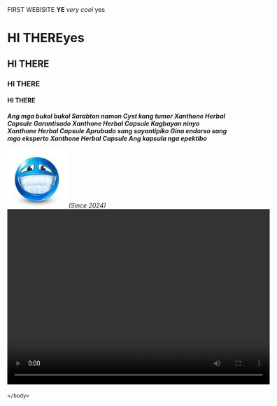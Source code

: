 <!DOCTYPE html>
<html>
    <head>
        <meta charset="utf-8">
        <meta name="viewport" content="width=device-width, initial-scale=1">
        <title>NIIP WEBSITE TRY</title>
    </head>
    <body>
        FIRST WEBISITE <b>YE</b>
        <i>very cool</i>
        <h>yes</h>
        <h1>HI THEREyes</h1>
        <h2>HI THERE</h2>
        <h3>HI THERE</h3>
        <h4>HI THERE</h4>
        <p>
            <i><b>Ang mga bukol bukol
            Sarabton namon
            Cyst kang tumor
            Xanthone Herbal Capsule
            Garantisado
            Xanthone Herbal Capsule
            Kagbayan ninyo
            Xanthone Herbal Capsule
            Aprubado sang sayantipiko
            Gina endorso sang mga eksperto
            Xanthone Herbal Capsule
            Ang kapsula nga epektibo</i></b>
        </p>
            <img src="images (1).jfif">
            <i>(Since 2024)</i>
        <video controls="controls" autoplay="autoplay" width="600" height="400" loop>
            <source src="448520678_7749092941851839_5264772222640803689_n.mp4" type="video/mp4" />
            Your browser does not support video format.
        </video>

        
        
        
        
    </body>  
</html>
